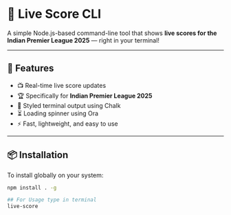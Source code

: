 # 🏏 Live Score CLI

A simple Node.js-based command-line tool that shows **live scores for the Indian Premier League 2025** — right in your terminal!

---

## 🚀 Features

- 📺 Real-time live score updates
- 🏆 Specifically for **Indian Premier League 2025**
- 🎨 Styled terminal output using Chalk
- ⏳ Loading spinner using Ora
- ⚡ Fast, lightweight, and easy to use

---

## 📦 Installation

To install globally on your system:

```bash
npm install . -g

## For Usage type in terminal
live-score

